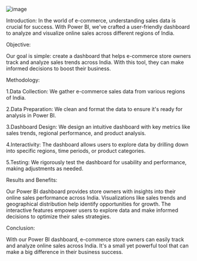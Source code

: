 
![image](https://github.com/user-attachments/assets/d96acee1-729d-4c3b-8928-71cdfdaa4192)



Introduction:
In the world of e-commerce, understanding sales data is crucial for success. With Power BI, we've crafted a user-friendly dashboard to analyze and visualize online sales across different regions of India.

Objective:

Our goal is simple: create a dashboard that helps e-commerce store owners track and analyze sales trends across India. With this tool, they can make informed decisions to boost their business.

Methodology:

1.Data Collection: We gather e-commerce sales data from various regions of India.

2.Data Preparation: We clean and format the data to ensure it's ready for analysis in Power BI.

3.Dashboard Design: We design an intuitive dashboard with key metrics like sales trends, regional performance, and product analysis.

4.Interactivity: The dashboard allows users to explore data by drilling down into specific regions, time periods, or product categories.

5.Testing: We rigorously test the dashboard for usability and performance, making adjustments as needed.

Results and Benefits:

Our Power BI dashboard provides store owners with insights into their online sales performance across India.
Visualizations like sales trends and geographical distribution help identify opportunities for growth.
The interactive features empower users to explore data and make informed decisions to optimize their sales strategies.

Conclusion:

With our Power BI dashboard, e-commerce store owners can easily track and analyze online sales across India. It's a small yet powerful tool that can make a big difference in their business success.
